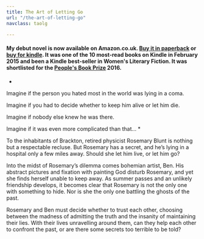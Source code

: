 ```yaml
---
title: The Art of Letting Go
url: "/the-art-of-letting-go"
navclass: taolg

---
```



#### My debut novel is now available on Amazon.co.uk. [Buy it in paperback](http://www.amazon.co.uk/The-Art-Letting-Chloe-Banks/dp/191019820X/) or [buy for kindle](http://www.amazon.co.uk/The-Art-Letting-Chloe-Banks-ebook/dp/B00LZRKK9S/).  It was one of the 10 most-read books on Kindle in February 2015 and been a Kindle best-seller in Women's Literary Fiction.  It was shortlisted for the [People's Book Prize](http://www.peoplesbookprize.com/) 2016.

[](http://www.amazon.co.uk/The-Art-Letting-Chloe-Banks/dp/191019820X/)[](http://www.amazon.co.uk/The-Art-Letting-Chloe-Banks/dp/191019820X/)

*
Imagine if the person you hated most in the world was lying in a coma.

Imagine if you had to decide whether to keep him  alive or let him die.

Imagine if nobody else knew he was there.

Imagine if it was even more complicated than that…
*

To the inhabitants of Brackton, retired physicist Rosemary Blunt is nothing but a respectable recluse. But Rosemary has a secret, and he’s lying in a hospital only a few miles away. Should she let him live, or let him go?

Into the midst of Rosemary’s dilemma comes bohemian artist, Ben. His abstract pictures and fixation with painting God disturb Rosemary, and yet she finds herself unable to keep away. As summer passes and an unlikely friendship develops, it becomes clear that Rosemary is not the only one with something to hide. Nor is she the only one battling the ghosts of the past.

Rosemary and Ben must decide whether to trust each other, choosing between the madness of admitting the truth and the insanity of maintaining their lies. With their lives unravelling around them, can they help each other to confront the past, or are there some secrets too terrible to be told?